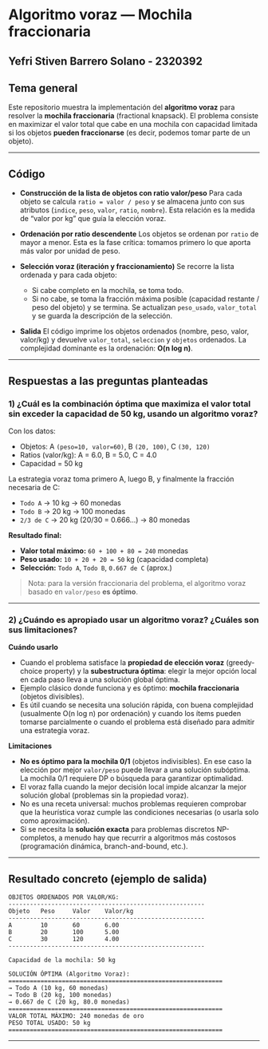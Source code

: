 # Algoritmo voraz — Mochila fraccionaria
## Yefri Stiven Barrero Solano - 2320392

## Tema general

Este repositorio muestra la implementación del **algoritmo voraz** para resolver la **mochila fraccionaria** (fractional knapsack). El problema consiste en maximizar el valor total que cabe en una mochila con capacidad limitada si los objetos **pueden fraccionarse** (es decir, podemos tomar parte de un objeto).

---

## Código

* **Construcción de la lista de objetos con ratio valor/peso**
  Para cada objeto se calcula `ratio = valor / peso` y se almacena junto con sus atributos (`indice`, `peso`, `valor`, `ratio`, `nombre`).
  Esta relación es la medida de “valor por kg” que guía la elección voraz.

* **Ordenación por ratio descendente**
  Los objetos se ordenan por `ratio` de mayor a menor. Esta es la fase crítica: tomamos primero lo que aporta más valor por unidad de peso.

* **Selección voraz (iteración y fraccionamiento)**
  Se recorre la lista ordenada y para cada objeto:

  * Si cabe completo en la mochila, se toma todo.
  * Si no cabe, se toma la fracción máxima posible (capacidad restante / peso del objeto) y se termina.
    Se actualizan `peso_usado`, `valor_total` y se guarda la descripción de la selección.

* **Salida**
  El código imprime los objetos ordenados (nombre, peso, valor, valor/kg) y devuelve `valor_total`, `seleccion` y `objetos` ordenados. La complejidad dominante es la ordenación: **O(n log n)**.

---

## Respuestas a las preguntas planteadas

### 1) ¿Cuál es la combinación óptima que maximiza el valor total sin exceder la capacidad de 50 kg, usando un algoritmo voraz?

Con los datos:

* Objetos: A `(peso=10, valor=60)`, B `(20, 100)`, C `(30, 120)`
* Ratios (valor/kg): A = 6.0, B = 5.0, C = 4.0
* Capacidad = 50 kg

La estrategia voraz toma primero A, luego B, y finalmente la fracción necesaria de C:

* `Todo A` → 10 kg → 60 monedas
* `Todo B` → 20 kg → 100 monedas
* `2/3 de C` → 20 kg (20/30 = 0.666...) → 80 monedas

**Resultado final:**

* **Valor total máximo:** `60 + 100 + 80 = 240` monedas
* **Peso usado:** `10 + 20 + 20 = 50` kg (capacidad completa)
* **Selección:** `Todo A`, `Todo B`, `0.667 de C` (aprox.)

> Nota: para la versión fraccionaria del problema, el algoritmo voraz basado en `valor/peso` **es óptimo**.

---

### 2) ¿Cuándo es apropiado usar un algoritmo voraz? ¿Cuáles son sus limitaciones?

**Cuándo usarlo**

* Cuando el problema satisface la **propiedad de elección voraz** (greedy-choice property) y la **subestructura óptima**: elegir la mejor opción local en cada paso lleva a una solución global óptima.
* Ejemplo clásico donde funciona y es óptimo: **mochila fraccionaria** (objetos divisibles).
* Es útil cuando se necesita una solución rápida, con buena complejidad (usualmente O(n log n) por ordenación) y cuando los ítems pueden tomarse parcialmente o cuando el problema está diseñado para admitir una estrategia voraz.

**Limitaciones**

* **No es óptimo para la mochila 0/1** (objetos indivisibles). En ese caso la elección por mejor `valor/peso` puede llevar a una solución subóptima. La mochila 0/1 requiere DP o búsqueda para garantizar optimalidad.
* El voraz falla cuando la mejor decisión local impide alcanzar la mejor solución global (problemas sin la propiedad voraz).
* No es una receta universal: muchos problemas requieren comprobar que la heurística voraz cumple las condiciones necesarias (o usarla solo como aproximación).
* Si se necesita la **solución exacta** para problemas discretos NP-completos, a menudo hay que recurrir a algoritmos más costosos (programación dinámica, branch-and-bound, etc.).

---

## Resultado concreto (ejemplo de salida)

```
OBJETOS ORDENADOS POR VALOR/KG:
-------------------------------------------------------
Objeto   Peso     Valor    Valor/kg
-------------------------------------------------------
A        10       60       6.00
B        20       100      5.00
C        30       120      4.00
-------------------------------------------------------

Capacidad de la mochila: 50 kg

SOLUCIÓN ÓPTIMA (Algoritmo Voraz):
============================================================
→ Todo A (10 kg, 60 monedas)
→ Todo B (20 kg, 100 monedas)
→ 0.667 de C (20 kg, 80.0 monedas)
============================================================
VALOR TOTAL MÁXIMO: 240 monedas de oro
PESO TOTAL USADO: 50 kg
============================================================
```

---
